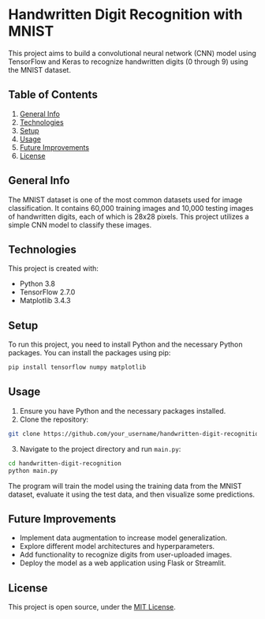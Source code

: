 # Handwritten Digit Recognition with MNIST

This project aims to build a convolutional neural network (CNN) model using TensorFlow and Keras to recognize handwritten digits (0 through 9) using the MNIST dataset.

## Table of Contents
1. [General Info](#general-info)
2. [Technologies](#technologies)
3. [Setup](#setup)
4. [Usage](#usage)
5. [Future Improvements](#future-improvements)
6. [License](#license)

## General Info
The MNIST dataset is one of the most common datasets used for image classification. It contains 60,000 training images and 10,000 testing images of handwritten digits, each of which is 28x28 pixels. This project utilizes a simple CNN model to classify these images.

## Technologies
This project is created with:
- Python 3.8
- TensorFlow 2.7.0
- Matplotlib 3.4.3

## Setup
To run this project, you need to install Python and the necessary Python packages. You can install the packages using pip:

```bash
pip install tensorflow numpy matplotlib
```

## Usage
1. Ensure you have Python and the necessary packages installed.
2. Clone the repository:
```bash
git clone https://github.com/your_username/handwritten-digit-recognition.git
```
3. Navigate to the project directory and run `main.py`:
```bash
cd handwritten-digit-recognition
python main.py
```
The program will train the model using the training data from the MNIST dataset, evaluate it using the test data, and then visualize some predictions.

## Future Improvements
- Implement data augmentation to increase model generalization.
- Explore different model architectures and hyperparameters.
- Add functionality to recognize digits from user-uploaded images.
- Deploy the model as a web application using Flask or Streamlit.

## License
This project is open source, under the [MIT License](LICENSE).
